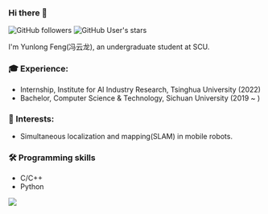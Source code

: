 ### Hi there 👋 


![GitHub followers](https://img.shields.io/github/followers/ericsii?logo=Github) ![GitHub User's stars](https://img.shields.io/github/stars/ericsii?affiliations=OWNER%2CCOLLABORATOR&label=all%20stars&logo=Github)

I'm Yunlong Feng(冯云龙), an undergraduate student at SCU.

### 🎓 Experience:
- Internship, Institute for AI Industry Research, Tsinghua University (2022)
- Bachelor, Computer Science & Technology, Sichuan University (2019 ~ )

### 🔭 Interests: 
- Simultaneous localization and mapping(SLAM) in mobile robots.

### 🛠️ Programming skills
* C/C++
* Python


<a href="https://github.com/Ericsii"><img align='center' src="https://github-readme-stats.vercel.app/api?username=Ericsii&show_icons=true"></a>
